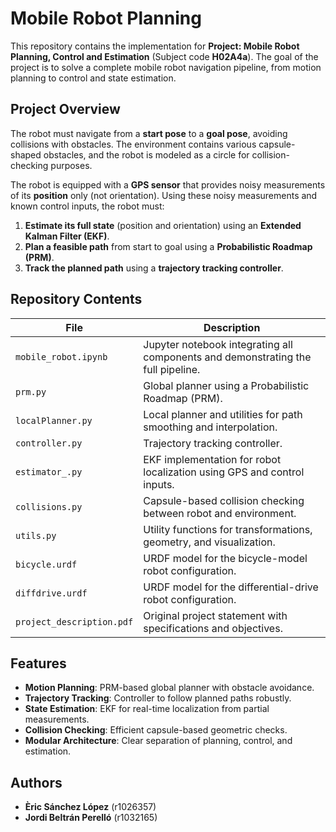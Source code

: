 # Mobile Robot Planning

This repository contains the implementation for **Project: Mobile Robot Planning, Control and Estimation** (Subject code **H02A4a**). The goal of the project is to solve a complete mobile robot navigation pipeline, from motion planning to control and state estimation.

## Project Overview

The robot must navigate from a **start pose** to a **goal pose**, avoiding collisions with obstacles. The environment contains various capsule-shaped obstacles, and the robot is modeled as a circle for collision-checking purposes.

The robot is equipped with a **GPS sensor** that provides noisy measurements of its **position** only (not orientation). Using these noisy measurements and known control inputs, the robot must:

1. **Estimate its full state** (position and orientation) using an **Extended Kalman Filter (EKF)**.  
2. **Plan a feasible path** from start to goal using a **Probabilistic Roadmap (PRM)**.  
3. **Track the planned path** using a **trajectory tracking controller**.

## Repository Contents

| File                     | Description                                                         |
|--------------------------|---------------------------------------------------------------------|
| `mobile_robot.ipynb`     | Jupyter notebook integrating all components and demonstrating the full pipeline. |
| `prm.py`                 | Global planner using a Probabilistic Roadmap (PRM).                |
| `localPlanner.py`        | Local planner and utilities for path smoothing and interpolation.   |
| `controller.py`          | Trajectory tracking controller.                                     |
| `estimator_.py`          | EKF implementation for robot localization using GPS and control inputs. |
| `collisions.py`          | Capsule-based collision checking between robot and environment.     |
| `utils.py`               | Utility functions for transformations, geometry, and visualization. |
| `bicycle.urdf`           | URDF model for the bicycle-model robot configuration.               |
| `diffdrive.urdf`         | URDF model for the differential-drive robot configuration.          |
| `project_description.pdf`| Original project statement with specifications and objectives.      |

## Features

- **Motion Planning**: PRM-based global planner with obstacle avoidance.  
- **Trajectory Tracking**: Controller to follow planned paths robustly.  
- **State Estimation**: EKF for real-time localization from partial measurements.  
- **Collision Checking**: Efficient capsule-based geometric checks.  
- **Modular Architecture**: Clear separation of planning, control, and estimation.

## Authors

- **Èric Sánchez López** (r1026357)  
- **Jordi Beltrán Perelló** (r1032165)  
